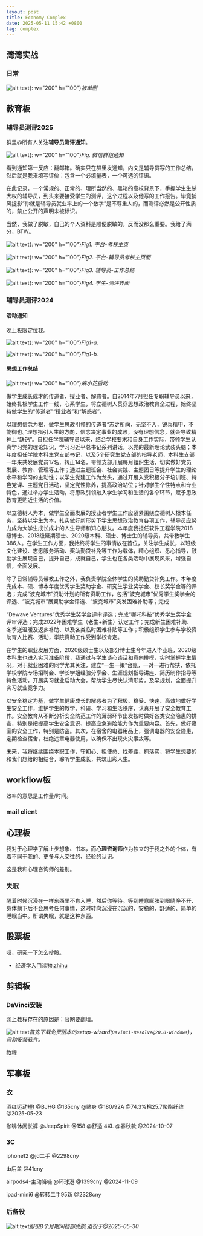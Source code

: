 ```yaml
---
layout: post
title: Economy Complex
date: 2025-05-11 15:42 +0800
tag: complex
---
```



## 湾湾实战

### 日常

![alt text](/assets/2025-05/bfec1b03f5d4fcf75476f4034001598.jpg){: w="200" h="100"}_被单删_

## 教育板

### 辅导员测评2025

群里@所有人关注**辅导员测评通知**。

![alt text](/assets/2025-05/7d666b6401cd7f06f488fc7b27702db.jpg){: w="200" h="100"}_Fig. 微信群组通知_

看到通知第一反应：翻邮箱。确实只在群里发通知，内文是辅导员写的工作总结，然后就是我来填写评价：包含一个必填量表，一个可选的评语。

在此记录，一个常规的、正常的、理所当然的、黑箱的高校背景下，手握学生生杀大权的辅导员，到头来要接受学生的测评，这个过程以及他写的工作报告。毕竟捕风捉影“你就是辅导员就业率上的一个数字”是不尊重人的，而测评必然是公开性质的，禁止公开的声明未被标识。

当然，我做了脱敏，自己的个人资料是顺便脱敏的，反而没那么重要。我给了满分，BTW。

![alt text](/assets/2025-05/a047509abea8582cf386038fd892fd6.jpg){: w="200" h="100"}_Fig1. 平台-考核主页_

![alt text](/assets/2025-05/6b4554235cdcb033216eeeac9cbcb1e.jpg){: w="200" h="100"}_Fig2. 平台-辅导员考核主页面_

![alt text](/assets/2025-05/b08faabb8e7d0444e1a5e756e911d73.jpg){: w="200" h="100"}_Fig3. 辅导员-工作总结_

![alt text](/assets/2025-05/7d0e0d863068b96dba35a7b55a1764a.png){: w="200" h="100"}_Fig4. 学生-测评界面_

### 辅导员测评2024

#### 活动通知

晚上极限定位我。

![alt text](/assets/2025-05/0cb5e54bc583879309d07bc0c35bafe.jpg){: w="200" h="100"}_Fig1-a._ 

![alt text](/assets/2025-05/eb91b8535d2e46f3c9e051b4e53a385.jpg){: w="200" h="100"}_Fig1-b._


#### 思想工作总结

![alt text](/assets/2025-05/a28289eecb8490cc031bdf88978efdf.jpg){: w="200" h="100"}_麻小花启动_

做学生成长成才的传道者、授业者、解惑者。自2014年7月担任专职辅导员以来，始终扎根学生工作一线，心系学生，将立德树人贯穿思想政治教育全过程，始终坚持做学生的“传道者”“授业者”和“解惑者”。

以理想信念为根，做学生思政引领的传道者“志之所向，无坚不入，锐兵精甲，不能御也。”理想指引人生的方向，信念决定事业的成败，没有理想信念，就会导致精神上“缺钙”。自担任学院辅导员以来，结合学校要求和自身工作实际，带领学生认真学习党的理论知识，学习习近平总书记系列讲话，以党的最新理论武装头脑；本年度担任学院本科生党支部书记，以及5个研究生党支部的指导老师，本科生支部一年来共发展党员17名，转正14名，带领支部开展每月组织生活，切实做好党员发展、教育、管理等工作；通过主题班会、社会实践、主题团日等提升学生的理论水平和学习的主动性；以学生党建工作为龙头，通过开展入党积极分子培训班、特色党课、主题党日活动，坚定党性修养，提高政治站位；针对学生个性特点和专业特色，通过举办学生活动，将思政引领融入学生学习和生活的各个环节，赋予思政教育更贴近生活的价值。

以立德树人为本，做学生全面发展的授业者学生工作应紧紧围绕立德树人根本任务，坚持以学生为本，扎实做好新形势下学生思想政治教育各项工作，辅导员应努力成为大学生成长成才的人生导师和知心朋友。本年度我担任软件工程学院2018级博士、2018级延期硕士、2020级本科、硕士、博士生的辅导员，共带教学生386人。在学生工作方面，我始终将学生的事情放在首位，关注学生成长，以班级文化建设、志愿服务活动、奖助勤贷补免等工作为载体，精心组织、悉心指导，鼓励学生展现自己，提升自己，成就自己，学生也在各类活动中展现风采，增强自信，全面发展。

除了日常辅导员带教工作之外，我负责学院全体学生的奖助勤贷补免工作。本年度完成本、硕、博本年度优秀学生奖助学金、研究生学业奖学金、校长奖学金等的评选；完成“波克城市”资助计划的所有资助工作，包括“波克城市”优秀学生奖学金的评选、“波克城市”展翼助学金评选、“波克城市”突发困难补助等；完成

“Dewave Ventures”优秀学生奖学金评审评选；完成“哪吒科技”优秀学生奖学金评审评选；完成2022年困难学生（老生+新生）认定工作；完成新生困难补助、冬季送温暖及返乡补助、以及各类临时困难补贴等工作；积极组织学生参与学校资助育人比赛、活动，学院资助工作受到学校肯定。

在学生的职业发展方面，2020级硕士生以及部分博士生今年进入毕业班，2020级本科生也进入实习准备阶段，我通过与学生谈心谈话和意向排摸，实时掌握学生情况，对于就业困难的同学尤其关注，建立“一生一策”台账，一对一进行帮扶，依托学校学院专场招聘会、学长学姐经验分享会、生涯规划指导讲座、简历制作指导等特色活动，开展实习就业启动大会，帮助学生尽快认清形势，及早规划，全面提升实习就业竞争力。

以安全稳定为基，做学生健康成长的解惑者为了积极、稳妥、快速、高效地做好学生安全工作，维护学生的教学、科研、学习和生活秩序，认真开展了安全教育工作。安全教育从不断分析安全防范工作的薄弱环节出发按时做好各类安全隐患的排查，特别是把提高学生安全意识、提高应急避险能力作为重要内容。首先，做好寝室的安全工作，特别是防盗。其次，在宿舍的电器用品上，强调电器的安全隐患，定期检查宿舍，杜绝违章电器使用，以确保不出现火灾事故等。

未来，我将继续围绕本职工作，守初心、担使命、找差距、抓落实，将学生想要的和我们想给的相结合，聆听学生成长，共筑出彩人生。







## workflow板

效率的意思是工作量/时间。

### mail client

## 心理板

我对于心理学了解止步想象、书本，而**心理咨询师**作为独立的于我之外的个体，有着不同于我的、更多与人交往的、经验的认识。

这是我和心理咨询师的差别。

### 失眠

醒着时候沉浸在一样东西里不肯入睡，然后你等待。等到睡意膨胀到眼睛睁不开、身体躺下后不会思考任何事情，这时转向沉浸在沉沉的、安稳的、舒适的、简单的睡眠当中。所谓失眠，就是这种东西。

## 股票板

哎，研究一下怎么抄股。
- [经济学入门读物.zhihu](https://www.zhihu.com/question/19661829/answer/17527623)

## 剪辑板

### DaVinci安装

网上教程存在的原因是：官网要翻墙。

![alt text](../assets/2025-05/image-15.png)_首先下载免费版本的setup-wizard(`Davinci-Resolve@20.0-windows`)，启动安装软件。_

[教程](https://www.bilibili.com/video/BV1B7411A7M1/?vd_source=8519f95560ea54533a7d5978ae4c2de6)

## 军事板

### 衣

酒红运动短t @BJHG @135cny @贴身 @180/92A @74.3%棉25.7聚酯纤维 @2025-05-23

咖啡休闲长裤 @JeepSpirit @158 @舒适 4XL @春秋款 @2024-10-07

### 3C

iphone12 @jd二手 @2298cny

tb后盖 @41cny

airpods4-主动降噪 @环球港 @1399cny @2024-11-09

ipad-mini6 @转转二手95新 @2328cny

### 后备役

![alt text](../assets/2025-05/48d3c5c1bdd96b1401e9e1406fc8fef.jpg)_服役8个月期间裆部受损,退役于@2025-05-30_